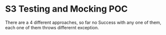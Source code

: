 # S3 Testing and Mocking POC
There are a 4 different approaches, so far no Success with any one of them, each one of them throws differernt exception.
